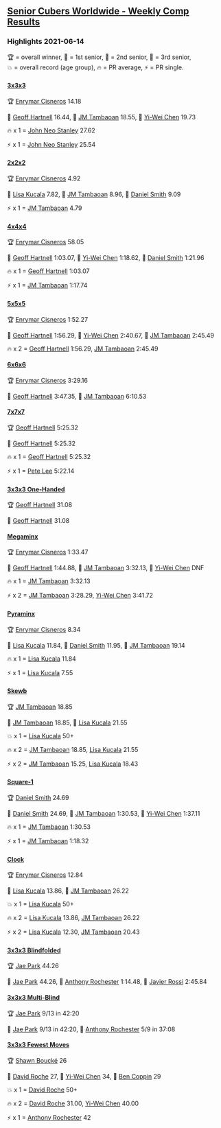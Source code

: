 <style>table {white-space: nowrap;}</style>
<link rel="stylesheet" type="text/css" href="/scw-comp/css/flags.css" />

## [Senior Cubers Worldwide - Weekly Comp Results](/scw-comp/results/)
### Highlights 2021-06-14

<span style="white-space: nowrap;">🏆 = overall winner</span>, <span style="white-space: nowrap;">🥇 = 1st senior</span>, <span style="white-space: nowrap;">🥈 = 2nd senior</span>, <span style="white-space: nowrap;">🥉 = 3rd senior</span>, <span style="white-space: nowrap;">💥 = overall record (age group)</span>, <span style="white-space: nowrap;">🔥 = PR average</span>, <span style="white-space: nowrap;">⚡ = PR single</span>.

#### [3x3x3](333.md)

<span style="white-space: nowrap;">🏆 [Enrymar Cisneros](../../persons/enrymar_cisneros/333.md) 14.18</span>

<span style="white-space: nowrap;">🥇 [Geoff Hartnell](../../persons/geoff_hartnell/333.md) 16.44</span>, <span style="white-space: nowrap;">🥈 [JM Tambaoan](../../persons/jm_tambaoan/333.md) 18.55</span>, <span style="white-space: nowrap;">🥉 [Yi-Wei Chen](../../persons/yi_wei_chen/333.md) 19.73</span>

🔥 x 1 = <span style="white-space: nowrap;">[John Neo Stanley](../../persons/john_neo_stanley/333.md) 27.62</span>

⚡ x 1 = <span style="white-space: nowrap;">[John Neo Stanley](../../persons/john_neo_stanley/333.md) 25.54</span>

#### [2x2x2](222.md)

<span style="white-space: nowrap;">🏆 [Enrymar Cisneros](../../persons/enrymar_cisneros/222.md) 4.92</span>

<span style="white-space: nowrap;">🥇 [Lisa Kucala](../../persons/lisa_kucala/222.md) 7.82</span>, <span style="white-space: nowrap;">🥈 [JM Tambaoan](../../persons/jm_tambaoan/222.md) 8.96</span>, <span style="white-space: nowrap;">🥉 [Daniel Smith](../../persons/daniel_smith/222.md) 9.09</span>

⚡ x 1 = <span style="white-space: nowrap;">[JM Tambaoan](../../persons/jm_tambaoan/222.md) 4.79</span>

#### [4x4x4](444.md)

<span style="white-space: nowrap;">🏆 [Enrymar Cisneros](../../persons/enrymar_cisneros/444.md) 58.05</span>

<span style="white-space: nowrap;">🥇 [Geoff Hartnell](../../persons/geoff_hartnell/444.md) 1:03.07</span>, <span style="white-space: nowrap;">🥈 [Yi-Wei Chen](../../persons/yi_wei_chen/444.md) 1:18.62</span>, <span style="white-space: nowrap;">🥉 [Daniel Smith](../../persons/daniel_smith/444.md) 1:21.96</span>

🔥 x 1 = <span style="white-space: nowrap;">[Geoff Hartnell](../../persons/geoff_hartnell/444.md) 1:03.07</span>

⚡ x 1 = <span style="white-space: nowrap;">[JM Tambaoan](../../persons/jm_tambaoan/444.md) 1:17.74</span>

#### [5x5x5](555.md)

<span style="white-space: nowrap;">🏆 [Enrymar Cisneros](../../persons/enrymar_cisneros/555.md) 1:52.27</span>

<span style="white-space: nowrap;">🥇 [Geoff Hartnell](../../persons/geoff_hartnell/555.md) 1:56.29</span>, <span style="white-space: nowrap;">🥈 [Yi-Wei Chen](../../persons/yi_wei_chen/555.md) 2:40.67</span>, <span style="white-space: nowrap;">🥉 [JM Tambaoan](../../persons/jm_tambaoan/555.md) 2:45.49</span>

🔥 x 2 = <span style="white-space: nowrap;">[Geoff Hartnell](../../persons/geoff_hartnell/555.md) 1:56.29</span>, <span style="white-space: nowrap;">[JM Tambaoan](../../persons/jm_tambaoan/555.md) 2:45.49</span>

#### [6x6x6](666.md)

<span style="white-space: nowrap;">🏆 [Enrymar Cisneros](../../persons/enrymar_cisneros/666.md) 3:29.16</span>

<span style="white-space: nowrap;">🥇 [Geoff Hartnell](../../persons/geoff_hartnell/666.md) 3:47.35</span>, <span style="white-space: nowrap;">🥈 [JM Tambaoan](../../persons/jm_tambaoan/666.md) 6:10.53</span>

#### [7x7x7](777.md)

<span style="white-space: nowrap;">🏆 [Geoff Hartnell](../../persons/geoff_hartnell/777.md) 5:25.32</span>

<span style="white-space: nowrap;">🥇 [Geoff Hartnell](../../persons/geoff_hartnell/777.md) 5:25.32</span>

🔥 x 1 = <span style="white-space: nowrap;">[Geoff Hartnell](../../persons/geoff_hartnell/777.md) 5:25.32</span>

⚡ x 1 = <span style="white-space: nowrap;">[Pete Lee](../../persons/pete_lee/777.md) 5:22.14</span>

#### [3x3x3 One-Handed](333oh.md)

<span style="white-space: nowrap;">🏆 [Geoff Hartnell](../../persons/geoff_hartnell/333oh.md) 31.08</span>

<span style="white-space: nowrap;">🥇 [Geoff Hartnell](../../persons/geoff_hartnell/333oh.md) 31.08</span>

#### [Megaminx](minx.md)

<span style="white-space: nowrap;">🏆 [Enrymar Cisneros](../../persons/enrymar_cisneros/minx.md) 1:33.47</span>

<span style="white-space: nowrap;">🥇 [Geoff Hartnell](../../persons/geoff_hartnell/minx.md) 1:44.88</span>, <span style="white-space: nowrap;">🥈 [JM Tambaoan](../../persons/jm_tambaoan/minx.md) 3:32.13</span>, <span style="white-space: nowrap;">🥉 [Yi-Wei Chen](../../persons/yi_wei_chen/minx.md) DNF</span>

🔥 x 1 = <span style="white-space: nowrap;">[JM Tambaoan](../../persons/jm_tambaoan/minx.md) 3:32.13</span>

⚡ x 2 = <span style="white-space: nowrap;">[JM Tambaoan](../../persons/jm_tambaoan/minx.md) 3:28.29</span>, <span style="white-space: nowrap;">[Yi-Wei Chen](../../persons/yi_wei_chen/minx.md) 3:41.72</span>

#### [Pyraminx](pyram.md)

<span style="white-space: nowrap;">🏆 [Enrymar Cisneros](../../persons/enrymar_cisneros/pyram.md) 8.34</span>

<span style="white-space: nowrap;">🥇 [Lisa Kucala](../../persons/lisa_kucala/pyram.md) 11.84</span>, <span style="white-space: nowrap;">🥈 [Daniel Smith](../../persons/daniel_smith/pyram.md) 11.95</span>, <span style="white-space: nowrap;">🥉 [JM Tambaoan](../../persons/jm_tambaoan/pyram.md) 19.14</span>

🔥 x 1 = <span style="white-space: nowrap;">[Lisa Kucala](../../persons/lisa_kucala/pyram.md) 11.84</span>

⚡ x 1 = <span style="white-space: nowrap;">[Lisa Kucala](../../persons/lisa_kucala/pyram.md) 7.55</span>

#### [Skewb](skewb.md)

<span style="white-space: nowrap;">🏆 [JM Tambaoan](../../persons/jm_tambaoan/skewb.md) 18.85</span>

<span style="white-space: nowrap;">🥇 [JM Tambaoan](../../persons/jm_tambaoan/skewb.md) 18.85</span>, <span style="white-space: nowrap;">🥈 [Lisa Kucala](../../persons/lisa_kucala/skewb.md) 21.55</span>

💥 x 1 = <span style="white-space: nowrap;">[Lisa Kucala](../../persons/lisa_kucala/skewb.md) 50+</span>

🔥 x 2 = <span style="white-space: nowrap;">[JM Tambaoan](../../persons/jm_tambaoan/skewb.md) 18.85</span>, <span style="white-space: nowrap;">[Lisa Kucala](../../persons/lisa_kucala/skewb.md) 21.55</span>

⚡ x 2 = <span style="white-space: nowrap;">[JM Tambaoan](../../persons/jm_tambaoan/skewb.md) 15.25</span>, <span style="white-space: nowrap;">[Lisa Kucala](../../persons/lisa_kucala/skewb.md) 18.43</span>

#### [Square-1](sq1.md)

<span style="white-space: nowrap;">🏆 [Daniel Smith](../../persons/daniel_smith/sq1.md) 24.69</span>

<span style="white-space: nowrap;">🥇 [Daniel Smith](../../persons/daniel_smith/sq1.md) 24.69</span>, <span style="white-space: nowrap;">🥈 [JM Tambaoan](../../persons/jm_tambaoan/sq1.md) 1:30.53</span>, <span style="white-space: nowrap;">🥉 [Yi-Wei Chen](../../persons/yi_wei_chen/sq1.md) 1:37.11</span>

🔥 x 1 = <span style="white-space: nowrap;">[JM Tambaoan](../../persons/jm_tambaoan/sq1.md) 1:30.53</span>

⚡ x 1 = <span style="white-space: nowrap;">[JM Tambaoan](../../persons/jm_tambaoan/sq1.md) 1:18.32</span>

#### [Clock](clock.md)

<span style="white-space: nowrap;">🏆 [Enrymar Cisneros](../../persons/enrymar_cisneros/clock.md) 12.84</span>

<span style="white-space: nowrap;">🥇 [Lisa Kucala](../../persons/lisa_kucala/clock.md) 13.86</span>, <span style="white-space: nowrap;">🥈 [JM Tambaoan](../../persons/jm_tambaoan/clock.md) 26.22</span>

💥 x 1 = <span style="white-space: nowrap;">[Lisa Kucala](../../persons/lisa_kucala/clock.md) 50+</span>

🔥 x 2 = <span style="white-space: nowrap;">[Lisa Kucala](../../persons/lisa_kucala/clock.md) 13.86</span>, <span style="white-space: nowrap;">[JM Tambaoan](../../persons/jm_tambaoan/clock.md) 26.22</span>

⚡ x 2 = <span style="white-space: nowrap;">[Lisa Kucala](../../persons/lisa_kucala/clock.md) 12.30</span>, <span style="white-space: nowrap;">[JM Tambaoan](../../persons/jm_tambaoan/clock.md) 20.43</span>

#### [3x3x3 Blindfolded](333bf.md)

<span style="white-space: nowrap;">🏆 [Jae Park](../../persons/jae_park/333bf.md) 44.26</span>

<span style="white-space: nowrap;">🥇 [Jae Park](../../persons/jae_park/333bf.md) 44.26</span>, <span style="white-space: nowrap;">🥈 [Anthony Rochester](../../persons/anthony_rochester/333bf.md) 1:14.48</span>, <span style="white-space: nowrap;">🥉 [Javier Rossi](../../persons/javier_rossi/333bf.md) 2:45.84</span>

#### [3x3x3 Multi-Blind](333mbf.md)

<span style="white-space: nowrap;">🏆 [Jae Park](../../persons/jae_park/333mbf.md) 9/13 in 42:20</span>

<span style="white-space: nowrap;">🥇 [Jae Park](../../persons/jae_park/333mbf.md) 9/13 in 42:20</span>, <span style="white-space: nowrap;">🥈 [Anthony Rochester](../../persons/anthony_rochester/333mbf.md) 5/9 in 37:08</span>

#### [3x3x3 Fewest Moves](333fm.md)

<span style="white-space: nowrap;">🏆 [Shawn Boucké](../../persons/shawn_boucke/333fm.md) 26</span>

<span style="white-space: nowrap;">🥇 [David Roche](../../persons/david_roche/333fm.md) 27</span>, <span style="white-space: nowrap;">🥈 [Yi-Wei Chen](../../persons/yi_wei_chen/333fm.md) 34</span>, <span style="white-space: nowrap;">🥉 [Ben Coppin](../../persons/ben_coppin/333fm.md) 29</span>

💥 x 1 = <span style="white-space: nowrap;">[David Roche](../../persons/david_roche/333fm.md) 50+</span>

🔥 x 2 = <span style="white-space: nowrap;">[David Roche](../../persons/david_roche/333fm.md) 31.00</span>, <span style="white-space: nowrap;">[Yi-Wei Chen](../../persons/yi_wei_chen/333fm.md) 40.00</span>

⚡ x 1 = <span style="white-space: nowrap;">[Anthony Rochester](../../persons/anthony_rochester/333fm.md) 42</span>


<!-- Global site tag (gtag.js) - Google Analytics -->
<script async src="https://www.googletagmanager.com/gtag/js?id=UA-86348435-3"></script>
<script>window.dataLayer = window.dataLayer || []; function gtag() {dataLayer.push(arguments);} gtag('js', new Date()); gtag('config', 'UA-86348435-3');</script>
